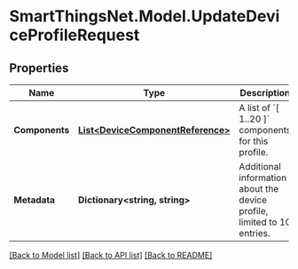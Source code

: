 # SmartThingsNet.Model.UpdateDeviceProfileRequest
## Properties

Name | Type | Description | Notes
------------ | ------------- | ------------- | -------------
**Components** | [**List&lt;DeviceComponentReference&gt;**](DeviceComponentReference.md) | A list of &#x60;[ 1..20 ]&#x60; components for this profile. | [optional] 
**Metadata** | **Dictionary&lt;string, string&gt;** | Additional information about the device profile, limited to 10 entries. | [optional] 

[[Back to Model list]](../README.md#documentation-for-models) [[Back to API list]](../README.md#documentation-for-api-endpoints) [[Back to README]](../README.md)

